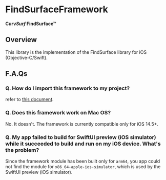 # FindSurfaceFramework

**Curv*Surf* FindSurface™**

## Overview

This library is the implementation of the FindSurface library for iOS (Objective-C/Swift).



## F.A.Qs

### Q. How do I import this framework to my project?

refer to [this document](How-to-import-FindSurface-Framework-to-your-project.md).



### Q. Does this framework work on Mac OS?

No. It doesn't. The framework is currently compatible only for iOS 14.5+.



### Q. My app failed to build for SwiftUI preview (iOS simulator) while it succeeded to build and run on my iOS device. What's the problem?

Since the framework module has been built only for `arm64`, you app could not find the module for `x86_64-apple-ios-simulator`, which is used by the SwiftUI preview (iOS simulator).

